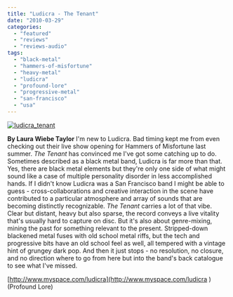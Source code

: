 ```yaml
---
title: "Ludicra - The Tenant"
date: "2010-03-29"
categories: 
  - "featured"
  - "reviews"
  - "reviews-audio"
tags: 
  - "black-metal"
  - "hammers-of-misfortune"
  - "heavy-metal"
  - "ludicra"
  - "profound-lore"
  - "progressive-metal"
  - "san-francisco"
  - "usa"
---
```


[![ludicra_tenant](http://www.hellbound.ca/wp-content/uploads/2010/03/ludicra_tenant.jpg "ludicra_tenant")](http://www.hellbound.ca/wp-content/uploads/2010/03/ludicra_tenant.jpg)

**By Laura Wiebe Taylor** I'm new to Ludicra. Bad timing kept me from even checking out their live show opening for Hammers of Misfortune last summer. _The Tenant_ has convinced me I've got some catching up to do. Sometimes described as a black metal band, Ludicra is far more than that. Yes, there are black metal elements but they're only one side of what might sound like a case of multiple personality disorder in less accomplished hands. If I didn't know Ludicra was a San Francisco band I might be able to guess - cross-collaborations and creative interaction in the scene have contributed to a particular atmosphere and array of sounds that are becoming distinctly recognizable. _The Tenant_ carries a lot of that vibe. Clear but distant, heavy but also sparse, the record conveys a live vitality that's usually hard to capture on disc. But it's also about genre-mixing, mining the past for something relevant to the present. Stripped-down blackened metal fuses with old school metal riffs, but the tech and progressive bits have an old school feel as well, all tempered with a vintage hint of grungey dark pop. And then it just stops - no resolution, no closure, and no direction where to go from here but into the band's back catalogue to see what I've missed.

[http://www.myspace.com/ludicra](http://www.myspace.com/ludicra ) (Profound Lore)
